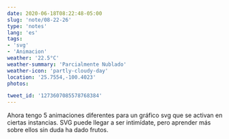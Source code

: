 ```yaml
---
date: 2020-06-18T08:22:48-05:00
slug: 'note/08-22-26'
type: 'notes'
lang: 'es'
tags:
- 'svg'
- 'Animacion'
weather: '22.5°C'
weather-summary: 'Parcialmente Nublado'
weather-icon: 'partly-cloudy-day'
location: '25.7554,-100.4023'
photos:

tweet_id: '1273607085578768384'
---
```

Ahora tengo 5 animaciones diferentes para un gráfico svg que se activan en ciertas instancias. SVG puede llegar a ser intimídate, pero aprender más sobre ellos sin duda ha dado frutos.  